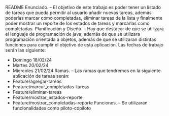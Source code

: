 README
Enunciado. – El objetivo de este trabajo es poder tener un listado de tareas que pueda permitir al usuario añadir nuevas tareas, además poderlas marcar como completadas, eliminar tareas de la lista y finalmente poder mostrar un reporte de los estados de tareas y marcarlas como completadas.
Planificación y Diseño. – Hay que destacar de que se utilizara el lenguaje de programación de java, además de que se utilizara programación orientada a objetos, además de que se utilizaran distintas funciones para cumplir el objetivo de esta aplicación. Las fechas de trabajo serán las siguiente:
- Domingo 18/02/24
- Martes 20/02/24
- Miercoles 21/02/24
Ramas. – Las ramas que tendremos en la siguiente aplicación de tareas serán:
-	Feature/agregar-tareas
-	Feature/marcar_completadas-tareas
-	Feature/eliminar-tareas
-	Feature/mostrar_estados-reporte
-	Feature/mostrar_completadas-reporte
Funciones. – Se utilizaran funcionalidades como piloto-copiloto